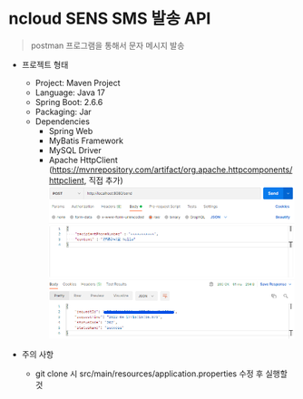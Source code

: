 # ncloud SENS SMS 발송 API

> postman 프로그램을 통해서 문자 메시지 발송

- 프로젝트 형태 
  - Project: Maven Project
  - Language: Java 17
  - Spring Boot: 2.6.6
  - Packaging: Jar
  - Dependencies
    - Spring Web
    - MyBatis Framework
    - MySQL Driver
    - Apache HttpClient (https://mvnrepository.com/artifact/org.apache.httpcomponents/httpclient, 직접 추가)
![png_1](img.png)

- 주의 사항
  - git clone 시 src/main/resources/application.properties 수정 후 실행할 것
